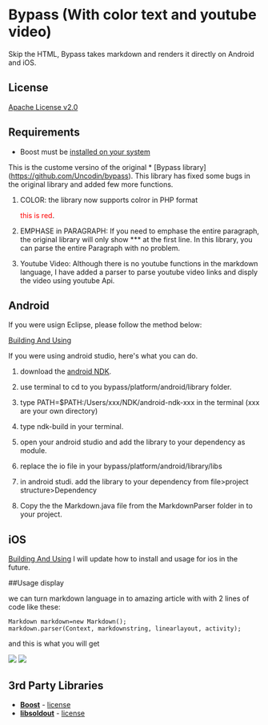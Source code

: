 Bypass (With color text and youtube video)
======

Skip the HTML, Bypass takes markdown and renders it directly on Android and iOS.

## License

[Apache License v2.0](http://www.tldrlegal.com/l/APACHE2)

## Requirements

- Boost must be [installed on your system](http://www.boost.org/doc/libs/1_53_0/more/getting_started/index.html)

This is the custome versino of the original * [Bypass library] (https://github.com/Uncodin/bypass). This library has fixed some bugs in the original library and added few more functions. 

1. COLOR: the library now supports colror in PHP format

	<font color="Red">this is red</font>.
	
2. EMPHASE in PARAGRAPH: If you need to emphase the entire paragraph, the original library will only show *** at the first line. In this library, you can parse the entire Paragraph with no problem.
3. Youtube Video: Although there is no youtube functions in the markdown language, I have added a parser to parse youtube video links and disply the video using youtube Api. 


## Android

If you were usign Eclipse, please follow the method below: 

[Building And Using](platform/android/README.md)

If you were using android studio, here's what you can do. 
1. download the [android NDK](https://developer.android.com/ndk/index.html).

2. use terminal to cd to you bypass/platform/android/library folder.

3. type PATH=$PATH:/Users/xxx/NDK/android-ndk-xxx in the terminal (xxx are your own directory)

4. type ndk-build in your terminal. 

5. open your android studio and add the library to your dependency as module. 

6. replace the io file in your bypass/platform/android/library/libs 

7. in android studi. add the library to your dependency from file>project structure>Dependency

8. Copy the the Markdown.java file from the MarkdownParser folder in to your project. 


## iOS

[Building And Using](platform/ios/README.md)
I will update how to install and usage for ios in the future. 

##Usage display


we can turn markdown language in to amazing article with with 2 lines of code like these:

	Markdown markdown=new Markdown();
	markdown.parser(Context, markdownstring, linearlayout, activity);

and this is what you will get

![](http://i.imgur.com/3ukRg33.jpg)
![](http://i.imgur.com/Tir3Fnb.jpg)










## 3rd Party Libraries

- [**Boost**](http://www.boost.org/) - [license](http://www.boost.org/LICENSE_1_0.txt)
- [**libsoldout**](http://fossil.instinctive.eu/libsoldout/home) - [license](http://fossil.instinctive.eu/libsoldout/artifact/c8d2f5b1e9e1df422ca06d1bc846d9e3055a925b)


